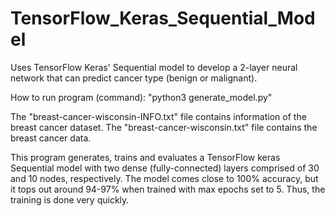 # TensorFlow_Keras_Sequential_Model
Uses TensorFlow Keras' Sequential model to develop a 2-layer neural network that can predict cancer type (benign or malignant). 

How to run program (command): "python3 generate_model.py" 

The "breast-cancer-wisconsin-INFO.txt" file contains information of the breast cancer dataset.
The "breast-cancer-wisconsin.txt" file contains the breast cancer data.

This program generates, trains and evaluates a TensorFlow keras Sequential model with two dense (fully-connected) layers comprised of 30 and 10 nodes, respectively. The model comes close to 100% accuracy, but it tops out around 94-97% when trained with max epochs set to 5. Thus, the training is done very quickly.


